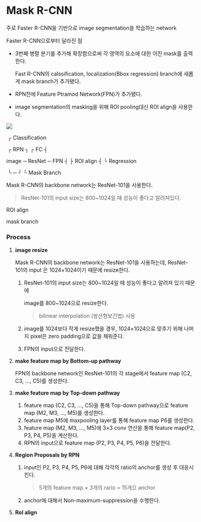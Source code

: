 #  Mask R-CNN

주로 Faster R-CNN을 기반으로 image segmentation을 학습하는 network

Faster R-CNN으로부터 달라진 점

- 3번째 병렬 분기를 추가해 확장함으로써 각 영역의 요소에 대한 이진 mask를 출력한다.

  Fast R-CNN의 calssification, localization(Bbox regression) branch에 새롭게 mask branch가 추가됐다.

- RPN전에 Feature Ptramod Network(FPN)가 추가됐다.
- image segmentation의 masking을 위해 ROI pooling대신 ROI align을 사용한다.

![](https://media.vlpt.us/images/suminwooo/post/1ae76a13-5eb5-40cc-935f-9c1517b92089/loss.png)

​																						   ┌ Classification

​										   ┌  RPN  ┐				   ┌  FC  ┤

image ─ ResNet ─ FPN  ┤  		  ├  ROI align ┤ 		└ Regression

​										   └    ─    ┘					└  Mask Branch



Mask R-CNN의 backbone network는 ResNet-101을 사용한다.

> ResNet-101의 input size는 800~1024일 때 성능이 좋다고 알려져있다.







ROI align

mask branch



### Process

1. **image resize**

   Mask R-CNN의 backbone network는 ResNet-101을 사용하는데, ResNet-101의 input 은 1024×1024이기 때문에 resize한다.

   1. ResNet-101의 input size는 800~1024일 때 성능이 좋다고 알려져 있기 때문에  

      image를 800~1024으로 resize한다.

      > bilinear interpolation (쌍선형보간법) 사용

   2. image를 1024보다 작게 resize했을 경우, 1024×1024으로 맞추기 위해 나머지 pixel은 zero padding으로 값을 채워준다.

   3. FPN의 input으로 전달한다.

2. **make feature map by Bottom-up pathway**

   FPN의 backbone network인 ResNet-101의 각 stage에서 feature map (C2, C3, ..., C5)를 생성한다.

3. **make feature map by Top-down pathway**

   1. feature map (C2, C3, ..., C5)을 통해 Top-down pathway으로 feature map (M2, M3, ..., M5)를 생성한다.
   2. feature map M5에 maxpooling layer를 통해 feature map P6를 생성한다.
   3. feature map (M2, M3, ..., M5)에 3×3 conv 연산을 통해 feature map(P2, P3, P4, P5)을 계산한다.
   4. RPN의 input으로 feature map (P2, P3, P4, P5, P6)을 전달한다.

4. **Region Proposals by RPN**

   1. input인 P2, P3, P4, P5, P6에 대해 각각의 ratio의 anchor를 생성 후 대응시킨다.
   
      > 5개의 feature map × 3개의 rario = 15개으 anchor
   
   2. anchor에 대해서 Non-maximum-suppression을 수행한다.
   
5. **RoI align**

